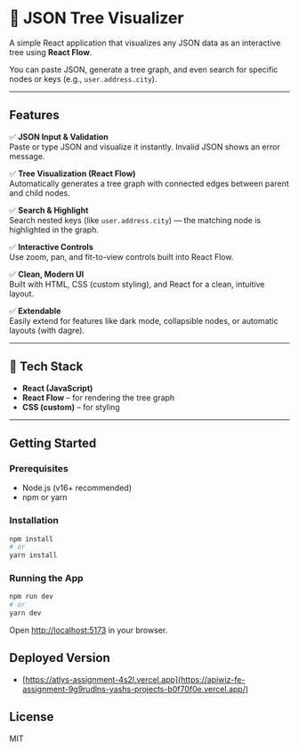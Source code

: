 # 🌳 JSON Tree Visualizer

A simple React application that visualizes any JSON data as an interactive tree using **React Flow**.

You can paste JSON, generate a tree graph, and even search for specific nodes or keys (e.g., `user.address.city`).

---

## Features

✅ **JSON Input & Validation**  
Paste or type JSON and visualize it instantly. Invalid JSON shows an error message.

✅ **Tree Visualization (React Flow)**  
Automatically generates a tree graph with connected edges between parent and child nodes.

✅ **Search & Highlight**  
Search nested keys (like `user.address.city`) — the matching node is highlighted in the graph.

✅ **Interactive Controls**  
Use zoom, pan, and fit-to-view controls built into React Flow.

✅ **Clean, Modern UI**  
Built with HTML, CSS (custom styling), and React for a clean, intuitive layout.

✅ **Extendable**  
Easily extend for features like dark mode, collapsible nodes, or automatic layouts (with dagre).

---

## 🧩 Tech Stack

- **React (JavaScript)**
- **React Flow** – for rendering the tree graph
- **CSS (custom)** – for styling

---

## Getting Started

### Prerequisites

- Node.js (v16+ recommended)
- npm or yarn

### Installation

```bash
npm install
# or
yarn install
```

### Running the App

```bash
npm run dev
# or
yarn dev
```

Open [http://localhost:5173](http://localhost:5173) in your browser.

## Deployed Version

- [https://atlys-assignment-4s2l.vercel.app](https://apiwiz-fe-assignment-9g9rudlns-yashs-projects-b0f70f0e.vercel.app/)

## License

MIT

